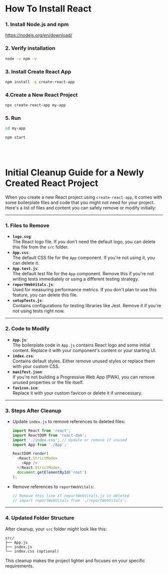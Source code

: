 # How To Install React
### 1. Install Node.js and npm
https://nodejs.org/en/download/

### 2. Verify installation
```bash
node -v npm -v
```
### 3. Install Create React App
```bash
npm install -g create-react-app
```
### 4.Create a New React Project
```bash
npx create-react-app my-app
```

### 5. Run
```bash
cd my-app

npm start
```

<br><br>


# Initial Cleanup Guide for a Newly Created React Project
When you create a new React project using `create-react-app`, it comes with some boilerplate files and code that you might not need for your project. Here's a list of files and content you can safely remove or modify initially:

---

### 1. **Files to Remove**
- **`logo.svg`**:  
  The React logo file. If you don't need the default logo, you can delete this file from the `src` folder.
- **`App.css`**:  
  The default CSS file for the `App` component. If you're not using it, you can delete it.
- **`App.test.js`**:  
  The default test file for the `App` component. Remove this if you're not writing tests immediately or using a different testing strategy.
- **`reportWebVitals.js`**:  
  Used for measuring performance metrics. If you don't plan to use this feature, you can delete this file.
- **`setupTests.js`**:  
  Contains configurations for testing libraries like Jest. Remove it if you're not using tests right now.

---

### 2. **Code to Modify**
- **`App.js`**:  
  The boilerplate code in `App.js` contains React logo and some initial content. Replace it with your component's content or your starting UI.
- **`index.css`**:  
  Contains default styles. Either remove unused styles or replace them with your custom CSS.
- **`manifest.json`**:  
  If you're not building a Progressive Web App (PWA), you can remove unused properties or the file itself.
- **`favicon.ico`**:  
  Replace it with your custom favicon or delete it if unnecessary.

---

### 3. **Steps After Cleanup**
- Update `index.js` to remove references to deleted files:
  ```javascript
  import React from 'react';
  import ReactDOM from 'react-dom';
  import './index.css'; // Update or remove if unused
  import App from './App'; 

  ReactDOM.render(
    <React.StrictMode>
      <App />
    </React.StrictMode>,
    document.getElementById('root')
  );
  ```
- Remove references to `reportWebVitals`:
  ```javascript
  // Remove this line if reportWebVitals.js is deleted
  // import reportWebVitals from './reportWebVitals';
  ```

---

### 4. **Updated Folder Structure**
After cleanup, your `src` folder might look like this:

```
src/
├── App.js
├── index.js
└── index.css (optional)
```

This cleanup makes the project lighter and focuses on your specific requirements.